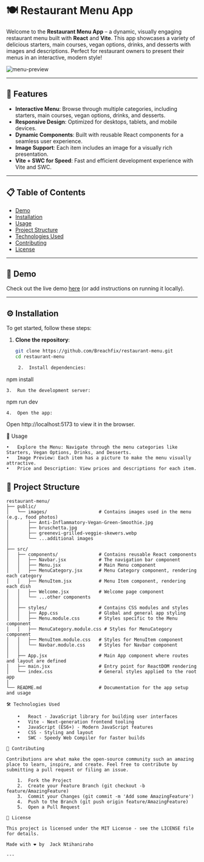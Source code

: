 
# 🍽️ Restaurant Menu App

Welcome to the **Restaurant Menu App** – a dynamic, visually engaging restaurant menu built with **React** and **Vite**. This app showcases a variety of delicious starters, main courses, vegan options, drinks, and desserts with images and descriptions. Perfect for restaurant owners to present their menus in an interactive, modern style!

![menu-preview](https://firebasestorage.googleapis.com/v0/b/adminstorage-3213f.appspot.com/o/Screenshot%202024-10-14%20at%2011.47.37%E2%80%AFAM.png?alt=media&token=13a3b49c-f649-4bbc-9b62-5189e0315807) <!-- Replace with a screenshot of your app -->

---

## 🌟 Features

- **Interactive Menu**: Browse through multiple categories, including starters, main courses, vegan options, drinks, and desserts.
- **Responsive Design**: Optimized for desktops, tablets, and mobile devices.
- **Dynamic Components**: Built with reusable React components for a seamless user experience.
- **Image Support**: Each item includes an image for a visually rich presentation.
- **Vite + SWC for Speed**: Fast and efficient development experience with Vite and SWC.

---

## 📋 Table of Contents

- [Demo](#-demo)
- [Installation](#-installation)
- [Usage](#-usage)
- [Project Structure](#-project-structure)
- [Technologies Used](#-technologies-used)
- [Contributing](#-contributing)
- [License](#-license)

---

## 🎉 Demo

Check out the live demo [here](https://your-demo-link.com) (or add instructions on running it locally).

---

## ⚙️ Installation

To get started, follow these steps:

1. **Clone the repository**:
   ```bash
   git clone https://github.com/Breachfix/restaurant-menu.git
   cd restaurant-menu

	2.	Install dependencies:

npm install


	3.	Run the development server:

npm run dev


	4.	Open the app:
Open http://localhost:5173 to view it in the browser.

🚀 Usage

	•	Explore the Menu: Navigate through the menu categories like Starters, Vegan Options, Drinks, and Desserts.
	•	Image Preview: Each item has a picture to make the menu visually attractive.
	•	Price and Description: View prices and descriptions for each item.

## 📂 Project Structure

```plaintext
restaurant-menu/
├── public/
│   └── images/                   # Contains images used in the menu (e.g., food photos)
│       ├── Anti-Inflammatory-Vegan-Green-Smoothie.jpg
│       ├── bruschetta.jpg
│       ├── greenevi-grilled-veggie-skewers.webp
│       └── ...additional images
│
├── src/
│   ├── components/               # Contains reusable React components
│   │   ├── Navbar.jsx            # The navigation bar component
│   │   ├── Menu.jsx              # Main Menu component
│   │   ├── MenuCategory.jsx      # Menu Category component, rendering each category
│   │   ├── MenuItem.jsx          # Menu Item component, rendering each dish
│   │   ├── Welcome.jsx           # Welcome page component
│   │   └── ...other components
│   │
│   ├── styles/                   # Contains CSS modules and styles
│   │   ├── App.css               # Global and general app styling
│   │   ├── Menu.module.css       # Styles specific to the Menu component
│   │   ├── MenuCategory.module.css # Styles for MenuCategory component
│   │   ├── MenuItem.module.css   # Styles for MenuItem component
│   │   └── Navbar.module.css     # Styles for Navbar component
│   │
│   ├── App.jsx                   # Main App component where routes and layout are defined
│   ├── main.jsx                  # Entry point for ReactDOM rendering
│   └── index.css                 # General styles applied to the root app
│
└── README.md                     # Documentation for the app setup and usage

🛠️ Technologies Used

	•	React - JavaScript library for building user interfaces
	•	Vite - Next-generation frontend tooling
	•	JavaScript (ES6+) - Modern JavaScript features
	•	CSS - Styling and layout
	•	SWC - Speedy Web Compiler for faster builds

🤝 Contributing

Contributions are what make the open-source community such an amazing place to learn, inspire, and create. Feel free to contribute by submitting a pull request or filing an issue.

	1.	Fork the Project
	2.	Create your Feature Branch (git checkout -b feature/AmazingFeature)
	3.	Commit your Changes (git commit -m 'Add some AmazingFeature')
	4.	Push to the Branch (git push origin feature/AmazingFeature)
	5.	Open a Pull Request

📄 License

This project is licensed under the MIT License - see the LICENSE file for details.

Made with ❤️ by  Jack Ntihaniraho

---
